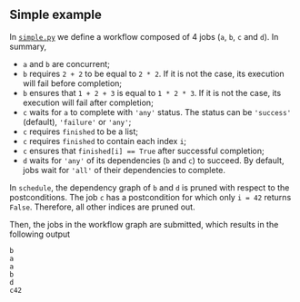 ## Simple example

In [`simple.py`](simple.py) we define a workflow composed of 4 jobs (`a`, `b`, `c` and `d`). In summary,

* `a` and `b` are concurrent;
* `b` requires `2 + 2` to be equal to `2 * 2`. If it is not the case, its execution will fail before completion;
* `b` ensures that `1 + 2 + 3` is equal to `1 * 2 * 3`. If it is not the case, its execution will fail after completion;
* `c` waits for `a` to complete with `'any'` status. The status can be `'success'` (default), `'failure'` or `'any'`;
* `c` requires `finished` to be a list;
* `c` requires `finished` to contain each index `i`;
* `c` ensures that `finished[i] == True` after successful completion;
* `d` waits for `'any'` of its dependencies (`b` and `c`) to succeed. By default, jobs wait for `'all'` of their dependencies to complete.

In `schedule`, the dependency graph of `b` and `d` is pruned with respect to the postconditions. The job `c` has a postcondition for which only `i = 42` returns `False`. Therefore, all other indices are pruned out.

Then, the jobs in the workflow graph are submitted, which results in the following output

```console
b
a
a
b
d
c42
```
